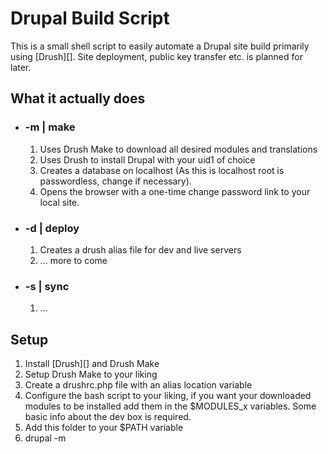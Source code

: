 # Drupal Build Script

This is a small shell script to easily automate a Drupal site build primarily using [Drush][].
Site deployment, public key transfer etc. is planned for later.


## What it actually does
-   ### -m | make
    1.  Uses Drush Make to download all desired modules and translations
    2.  Uses Drush to install Drupal with your uid1 of choice
    3.  Creates a database on localhost (As this is localhost root is passwordless, 
        change if necessary).
    4.  Opens the browser with a one-time change password link to your local site.

-   ### -d | deploy
    1.  Creates a drush alias file for dev and live servers
    2.  ... more to come

-   ### -s | sync
    1.  ...


## Setup
1.  Install [Drush][] and Drush Make
2.  Setup Drush Make to your liking
2.  Create a drushrc.php file with an alias location variable
3.  Configure the bash script to your liking, if you want your downloaded modules
    to be installed add them in the $MODULES\_x variables. Some basic info about the 
    dev box is required.
4.  Add this folder to your $PATH variable
5.  drupal -m
